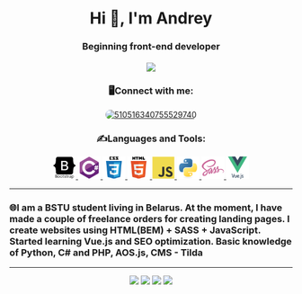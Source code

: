 <h1 align="center">Hi 👋, I'm Andrey</h1>
<h3 align="center">Beginning front-end developer</h3>
<p align="center"> <img align="center" width="500px" src="https://abrakadabra.fun/uploads/posts/2021-12/1640384400_9-abrakadabra-fun-p-banner-profilya-anime-10.jpg"></p>

<h3 align="center">🖥Connect with me:</h3>
<p align="center">
<a href="https://discord.gg/510516340755529740" target="blank"><img align="center" src="https://raw.githubusercontent.com/rahuldkjain/github-profile-readme-generator/master/src/images/icons/Social/discord.svg" alt="510516340755529740" height="30" width="40" style="border-radius: 10px"/></a>
</p>

<h3 align="center">✍️Languages and Tools:</h3>

  <p align="center"> <a href="https://getbootstrap.com" target="_blank" rel="noreferrer"> <img src="https://raw.githubusercontent.com/devicons/devicon/master/icons/bootstrap/bootstrap-plain-wordmark.svg" alt="bootstrap" width="40" height="40"/> </a> <a href="https://www.w3schools.com/cs/" target="_blank" rel="noreferrer"> <img src="https://raw.githubusercontent.com/devicons/devicon/master/icons/csharp/csharp-original.svg" alt="csharp" width="40" height="40"/> </a> <a href="https://www.w3schools.com/css/" target="_blank" rel="noreferrer"> <img src="https://raw.githubusercontent.com/devicons/devicon/master/icons/css3/css3-original-wordmark.svg" alt="css3" width="40" height="40"/> </a> <a href="https://www.w3.org/html/" target="_blank" rel="noreferrer"> <img src="https://raw.githubusercontent.com/devicons/devicon/master/icons/html5/html5-original-wordmark.svg" alt="html5" width="40" height="40"/> </a> <a href="https://developer.mozilla.org/en-US/docs/Web/JavaScript" target="_blank" rel="noreferrer"> <img src="https://raw.githubusercontent.com/devicons/devicon/master/icons/javascript/javascript-original.svg" alt="javascript" width="40" height="40"/> </a> <a href="https://www.python.org" target="_blank" rel="noreferrer"> <img src="https://raw.githubusercontent.com/devicons/devicon/master/icons/python/python-original.svg" alt="python" width="40" height="40"/> </a> <a href="https://sass-lang.com" target="_blank" rel="noreferrer"> <img src="https://raw.githubusercontent.com/devicons/devicon/master/icons/sass/sass-original.svg" alt="sass" width="40" height="40"/> </a> <a href="https://vuejs.org/" target="_blank" rel="noreferrer"> <img src="https://raw.githubusercontent.com/devicons/devicon/master/icons/vuejs/vuejs-original-wordmark.svg" alt="vuejs" width="40" height="40"/> </a> </p>

<hr>
<h3>🌐I am a BSTU student living in Belarus. At the moment, I have made a couple of freelance orders for creating landing pages. I create websites using HTML(BEM) + SASS + JavaScript. Started learning Vue.js and SEO optimization. Basic knowledge of Python, C# and PHP, AOS.js, CMS - Tilda</h3>
<hr>
<p align="center">
  <img src="https://github.r2v.ch/codewars?user=Andrey_Chiruk&stroke=green" width="400">
  <img src="https://github-readme-stats.vercel.app/api?username=andreychiruk&show_icons=true&theme=bear" width="400">
  <img src="https://github-readme-streak-stats.herokuapp.com?user=andreychiruk&theme=dark&hide_border=true" width="400">
  <img src="https://github-readme-stats.vercel.app/api/top-langs/?username=AndreyChiruk&layout=compact&show_icons=true&theme=dracula" width="400">
</p>
